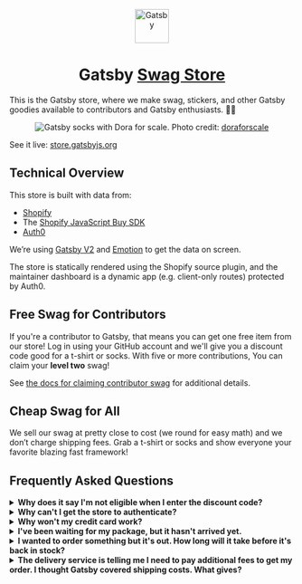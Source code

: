 <p align="center">
  <a href="https://gatsbyjs.org">
    <img alt="Gatsby" src="https://www.gatsbyjs.org/monogram.svg" width="60" />
  </a>
</p>
<h1 align="center">
  Gatsby <a href="https://store.gatsbyjs.org">Swag Store</a>
</h1>

This is the Gatsby store, where we make swag, stickers, and other Gatsby goodies available to contributors and Gatsby enthusiasts. 💪💜

<p align="center">
  <img alt="Gatsby socks with Dora for scale." src="https://store.gatsbyjs.org/instagram-doraforscale.jpg" />
  Photo credit: <a href="https://instagram.com/doraforscale">doraforscale</a>
</p>

See it live: [store.gatsbyjs.org](https://store.gatsbyjs.org)

## Technical Overview

This store is built with data from:

- [Shopify](https://shopify.com)
- The [Shopify JavaScript Buy SDK](https://shopify.github.io/js-buy-sdk/)
- [Auth0](https://auth0.com/)

We’re using [Gatsby V2](https://github.com/gatsbyjs/gatsby) and [Emotion](https://emotion.sh/) to get the data on screen.

The store is statically rendered using the Shopify source plugin, and the maintainer dashboard is a dynamic app (e.g. client-only routes) protected by Auth0.

## Free Swag for Contributors

If you're a contributor to Gatsby, that means you can get one free item from our store! Log in using your GitHub account and we'll give you a discount code good for a t-shirt or socks. With five or more contributions, You can claim your **level two** swag!

See [the docs for claiming contributor swag](https://next.gatsbyjs.org/docs/contributor-swag/) for additional details.

## Cheap Swag for All

We sell our swag at pretty close to cost (we round for easy math) and we don’t charge shipping fees. Grab a t-shirt or socks and show everyone your favorite blazing fast framework!

## <b>Frequently Asked Questions</b>

<details>
  <summary><strong>Why does it say I'm not eligible when I enter the discount code?</strong></summary>

&nbsp; <!-- leave this here to avoid smashing the text against the summary -->

Try opening the store in an incognito window and then proceed to check out. When checking out, make sure you're using the same email that's listed on your GitHub account.

</details>

<details>
  <summary><strong>Why can't I get the store to authenticate?</strong></summary>

&nbsp; <!-- leave this here to avoid smashing the text against the summary -->

We _think_ this is a local storage issue, and it only seems to happen in Safari-based browsers. This includes all iOS browsers. Please see [this issue](https://github.com/gatsbyjs/store.gatsbyjs.org/issues/106) for details (or to help us fix it).

</details>

<details>
  <summary><strong>Why won't my credit card work?</strong></summary>

&nbsp; <!-- leave this here to avoid smashing the text against the summary -->

Please make sure the card isn't frozen or otherwise blocked by your financial institution. If it's not that, please send us an email to team@gatsbyjs.com if you're unable to pay with your credit card.

</details>

<details>
  <summary><strong>I've been waiting for my package, but it hasn't arrived yet.</strong></summary>

&nbsp; <!-- leave this here to avoid smashing the text against the summary -->

International shipments can take up to 6 weeks to be delivered. 😱 Tracking updates may not always show up in real time on your tracking link. If you still have not received your order at the end of 6 weeks, please let us know by sending an email to team@gatsbyjs.com, and we'll see how we can help!

</details>

<details>
  <summary><strong>I wanted to order something but it's out. How long will it take before it's back in stock?</strong></summary>

&nbsp; <!-- leave this here to avoid smashing the text against the summary -->

Some of the swag has been selling like hotcakes (only less tasty and a providing a bit more coverage). Once an item is out, it takes us about 3 weeks for it to get back in stock.

</details>

<details>
  <summary><strong>The delivery service is telling me I need to pay additional fees to get my order. I thought Gatsby covered shipping costs. What gives?</strong></summary>

&nbsp; <!-- leave this here to avoid smashing the text against the summary -->

On some international orders, customs will add additional taxes, duties, and other fees. This is unpredictable, and we have no way of knowing if or when it will happen, or how much it will be. If this happens to you, there is, unfortunately, nothing else Gatsby can do. You are responsible for paying any additional fees imposed as part of the customs process. Thanks for your understanding!

</details>
